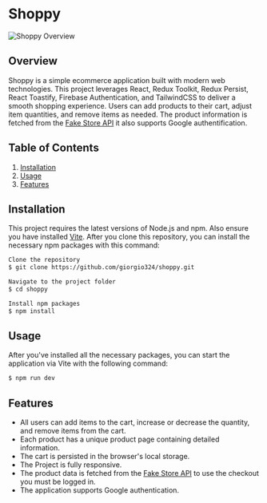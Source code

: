 # Shoppy

![Shoppy Overview](https://lh3.googleusercontent.com/pw/AIL4fc_6wvOKLfJgdVx8MetGgoK_WDDMjkFmY26oEOLP9LWGfRer-_Jt8WqD5CTIE_ypdPmj9LMaaMmmh4gnvDSpTV2XR7vAs-_G9NGGok3WCXdgJzEzdxdNE-W0FH8RnH2WHpxQBU0_I59gSqfUVL8IGq0P3iM88IHzSOuUhHBlYpb1Jp_EYIt_IBFu2XhrvpZfHzpjH4uOqWQ7GvUy4XaZkrjFeZeqybGPYlTC34WP9bidDu8yldLEjmllVgWLwDevqkcHzWlTeh4AT3iDd-aJQV9JqxMttWMZyqkYyl51yPDsMYHHpKA1wT34HGf8DXw6hyhj2EYYxgQodhv-WC0efq5wXViAEk1YUF4lDp7wBVnBYNWpre2lLyXsPVTq0bUvd62iqMul6nHKX1hbHzye5MEfn-yDVBrCR_Hd3mMvXzlb663XWPfMhHOlllLzmHFJpwI2E27DuXsunHybsWrndM6qjeJ3ECObCbeRviG0lewmGcApOvscBC16v2erT6w8Qx70Y0MnhxLT54usSqQ3L6hKdv8j4yEPDCoUrp2gQGscXCgOPwFUEjff7pIp-Kgobc2QdFrLCG3py0pAclBy1H6_qaeKIPo1IMyyo55r47XCViEq3byJ-K30XAsKS0PrWGr_LfhqbVslfqcbE_7W8cVB0PLr60NB4K71eiqCkD63cTNBRsx0l_2t61z4togzKc2NLRyRVKbkIjSaDSg0kv07__Ehp_-74xB4fk9xQLzW9Hki_OEBjykx37e8d0FPCj_MUa2n4ReeXRBCU-4vQ_pGJNOiWXyHxiUCarXFCUOjM0Jeg80B6Wcwm_gI9lnDDNci6s3HpsaTTcmmu3IB8vMI1haKWLzrAn4oPASZv09QITDeEQXG-JTnIenc4PwSvZG2gAOZNRe1DNGeiScUamII_w=w1723-h969-s-no?authuser=0)

## Overview

Shoppy is a simple ecommerce application built with modern web technologies. This project leverages React, Redux Toolkit, Redux Persist, React Toastify, Firebase Authentication, and TailwindCSS to deliver a smooth shopping experience. Users can add products to their cart, adjust item quantities, and remove items as needed. The product information is fetched from the [Fake Store API](https://fakestoreapi.com/) it also supports Google authentification.

## Table of Contents

1. [Installation](#installation)
2. [Usage](#usage)
3. [Features](#features)

## Installation

This project requires the latest versions of Node.js and npm. Also ensure you have installed [Vite](https://vitejs.dev/guide/#scaffolding-your-first-vite-project). After you clone this repository, you can install the necessary npm packages with this command:

```bash
Clone the repository
$ git clone https://github.com/giorgio324/shoppy.git

Navigate to the project folder
$ cd shoppy

Install npm packages
$ npm install
```

## Usage

After you've installed all the necessary packages, you can start the application via Vite with the following command:

```bash
$ npm run dev
```

## Features

- All users can add items to the cart, increase or decrease the quantity, and remove items from the cart.
- Each product has a unique product page containing detailed information.
- The cart is persisted in the browser's local storage.
- The Project is fully responsive.
- The product data is fetched from the [Fake Store API](https://fakestoreapi.com/) to use the checkout you must be logged in.
- The application supports Google authentication.
